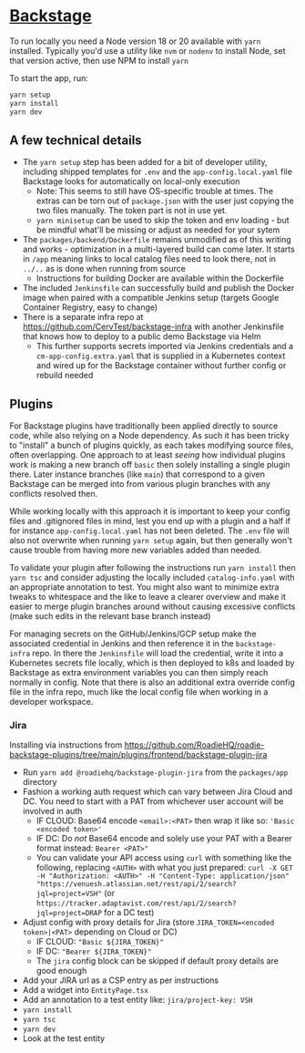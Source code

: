 # [Backstage](https://backstage.io)

To run locally you need a Node version 18 or 20 available with `yarn` installed. Typically you'd use a utility like `nvm` or `nodenv` to install Node, set that version active, then use NPM to install `yarn`

To start the app, run:

```sh
yarn setup
yarn install
yarn dev
```

## A few technical details

* The `yarn setup` step has been added for a bit of developer utility, including shipped templates for `.env` and the `app-config.local.yaml` file Backstage looks for automatically on local-only execution
  * Note: This seems to still have OS-specific trouble at times. The extras can be torn out of `package.json` with the user just copying the two files manually. The token part is not in use yet.
  * `yarn minisetup` can be used to skip the token and env loading - but be mindful what'll be missing or adjust as needed for your sytem
* The `packages/backend/Dockerfile` remains unmodified as of this writing and works - optimization in a multi-layered build can come later. It starts in `/app` meaning links to local catalog files need to look there, not in `../..` as is done when running from source
  * Instructions for building Docker are available within the Dockerfile
* The included `Jenkinsfile` can successfully build and publish the Docker image when paired with a compatible Jenkins setup (targets Google Container Registry, easy to change)
* There is a separate infra repo at https://github.com/CervTest/backstage-infra with another Jenkinsfile that knows how to deploy to a public demo Backstage via Helm
  * This further supports secrets imported via Jenkins credentials and a `cm-app-config.extra.yaml` that is supplied in a Kubernetes context and wired up for the Backstage container without further config or rebuild needed 

## Plugins

For Backstage plugins have traditionally been applied directly to source code, while also relying on a Node dependency. As such it has been tricky to "install" a bunch of plugins quickly, as each takes modifying source files, often overlapping. One approach to at least _seeing_ how individual plugins work is making a new branch off `basic` then solely installing a single plugin there. Later instance branches (like `main`) that correspond to a given Backstage can be merged into from various plugin branches with any conflicts resolved then.

While working locally with this approach it is important to keep your config files and .gitignored files in mind, lest you end up with a plugin and a half if for instance `app-config.local.yaml` has not been deleted. The `.env` file will also not overwrite when running `yarn setup` again, but then generally won't cause trouble from having more new variables added than needed.

To validate your plugin after following the instructions run `yarn install` then `yarn tsc` and consider adjusting the locally included `catalog-info.yaml` with an appropriate annotation to test. You might also want to minimize extra tweaks to whitespace and the like to leave a clearer overview and make it easier to merge plugin branches around without causing excessive conflicts (make such edits in the relevant base branch instead)

For managing secrets on the GitHub/Jenkins/GCP setup make the associated credential in Jenkins and then reference it in the `backstage-infra` repo. In there the `Jenkinsfile` will load the credential, write it into a Kubernetes secrets file locally, which is then deployed to k8s and loaded by Backstage as extra environment variables you can then simply reach normally in config. Note that there is also an additional extra override config file in the infra repo, much like the local config file when working in a developer workspace.

### Jira

Installing via instructions from https://github.com/RoadieHQ/roadie-backstage-plugins/tree/main/plugins/frontend/backstage-plugin-jira

* Run `yarn add @roadiehq/backstage-plugin-jira` from the `packages/app` directory
* Fashion a working auth request which can vary between Jira Cloud and DC. You need to start with a PAT from whichever user account will be involved in auth
  * IF CLOUD: Base64 encode `<email>:<PAT>` then wrap it like so: `'Basic <encoded token>'`
  * IF DC: Do _not_ Base64 encode and solely use your PAT with a Bearer format instead: `Bearer <PAT>"`
  * You can validate your API access using `curl` with something like the following, replacing `<AUTH>` with what you just prepared: `curl -X GET -H "Authorization: <AUTH>" -H "Content-Type: application/json" "https://venuesh.atlassian.net/rest/api/2/search?jql=project=VSH"` (or `https://tracker.adaptavist.com/rest/api/2/search?jql=project=DRAP` for a DC test)
* Adjust config with proxy details for Jira (store `JIRA_TOKEN=<encoded token>|<PAT>` depending on Cloud or DC)
  * IF CLOUD: `"Basic ${JIRA_TOKEN}"`
  * IF DC: `"Bearer ${JIRA_TOKEN}"`
  * The `jira` config block can be skipped if default proxy details are good enough
* Add your JIRA url as a CSP entry as per instructions
* Add a widget into `EntityPage.tsx`
* Add an annotation to a test entity like: `jira/project-key: VSH` 
* `yarn install`
* `yarn tsc`
* `yarn dev`
* Look at the test entity
